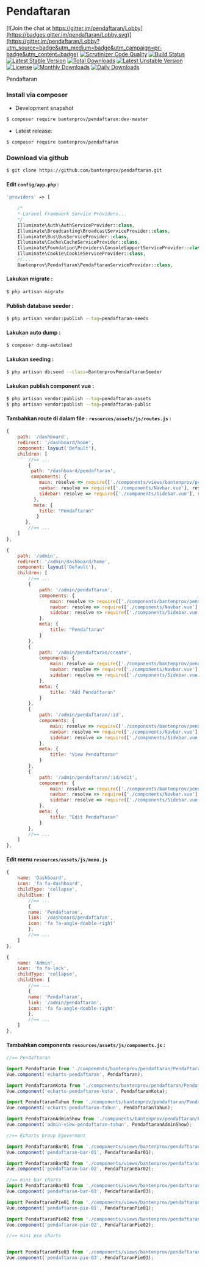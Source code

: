 # Pendaftaran

[![Join the chat at https://gitter.im/pendaftaran/Lobby](https://badges.gitter.im/pendaftaran/Lobby.svg)](https://gitter.im/pendaftaran/Lobby?utm_source=badge&utm_medium=badge&utm_campaign=pr-badge&utm_content=badge)
[![Scrutinizer Code Quality](https://scrutinizer-ci.com/g/bantenprov/pendaftaran/badges/quality-score.png?b=master)](https://scrutinizer-ci.com/g/bantenprov/pendaftaran/?branch=master)
[![Build Status](https://scrutinizer-ci.com/g/bantenprov/pendaftaran/badges/build.png?b=master)](https://scrutinizer-ci.com/g/bantenprov/pendaftaran/build-status/master)
[![Latest Stable Version](https://poser.pugx.org/bantenprov/pendaftaran/v/stable)](https://packagist.org/packages/bantenprov/pendaftaran)
[![Total Downloads](https://poser.pugx.org/bantenprov/pendaftaran/downloads)](https://packagist.org/packages/bantenprov/pendaftaran)
[![Latest Unstable Version](https://poser.pugx.org/bantenprov/pendaftaran/v/unstable)](https://packagist.org/packages/bantenprov/pendaftaran)
[![License](https://poser.pugx.org/bantenprov/pendaftaran/license)](https://packagist.org/packages/bantenprov/pendaftaran)
[![Monthly Downloads](https://poser.pugx.org/bantenprov/pendaftaran/d/monthly)](https://packagist.org/packages/bantenprov/pendaftaran)
[![Daily Downloads](https://poser.pugx.org/bantenprov/pendaftaran/d/daily)](https://packagist.org/packages/bantenprov/pendaftaran)


Pendaftaran

### Install via composer

- Development snapshot

```bash
$ composer require bantenprov/pendaftaran:dev-master
```

- Latest release:

```bash
$ composer require bantenprov/pendaftaran
```

### Download via github

```bash
$ git clone https://github.com/bantenprov/pendaftaran.git
```

#### Edit `config/app.php` :

```php
'providers' => [

    /*
    * Laravel Framework Service Providers...
    */
    Illuminate\Auth\AuthServiceProvider::class,
    Illuminate\Broadcasting\BroadcastServiceProvider::class,
    Illuminate\Bus\BusServiceProvider::class,
    Illuminate\Cache\CacheServiceProvider::class,
    Illuminate\Foundation\Providers\ConsoleSupportServiceProvider::class,
    Illuminate\Cookie\CookieServiceProvider::class,
    //....
    Bantenprov\Pendaftaran\PendaftaranServiceProvider::class,
```

#### Lakukan migrate :

```bash
$ php artisan migrate
```

#### Publish database seeder :

```bash
$ php artisan vendor:publish --tag=pendaftaran-seeds
```

#### Lakukan auto dump :

```bash
$ composer dump-autoload
```

#### Lakukan seeding :

```bash
$ php artisan db:seed --class=BantenprovPendaftaranSeeder
```

#### Lakukan publish component vue :

```bash
$ php artisan vendor:publish --tag=pendaftaran-assets
$ php artisan vendor:publish --tag=pendaftaran-public
```
#### Tambahkan route di dalam file : `resources/assets/js/routes.js` :

```javascript
{
    path: '/dashboard',
    redirect: '/dashboard/home',
    component: layout('Default'),
    children: [
        //== ...
        {
         path: '/dashboard/pendaftaran',
         components: {
            main: resolve => require(['./components/views/bantenprov/pendaftaran/DashboardPendaftaran.vue'], resolve),
            navbar: resolve => require(['./components/Navbar.vue'], resolve),
            sidebar: resolve => require(['./components/Sidebar.vue'], resolve)
          },
          meta: {
            title: "Pendaftaran"
           }
       },
        //== ...
    ]
},
```

```javascript
{
    path: '/admin',
    redirect: '/admin/dashboard/home',
    component: layout('Default'),
    children: [
        //== ...
        {
            path: '/admin/pendaftaran',
            components: {
                main: resolve => require(['./components/bantenprov/pendaftaran/Pendaftaran.index.vue'], resolve),
                navbar: resolve => require(['./components/Navbar.vue'], resolve),
                sidebar: resolve => require(['./components/Sidebar.vue'], resolve)
            },
            meta: {
                title: "Pendaftaran"
            }
        },
        {
            path: '/admin/pendaftaran/create',
            components: {
                main: resolve => require(['./components/bantenprov/pendaftaran/Pendaftaran.add.vue'], resolve),
                navbar: resolve => require(['./components/Navbar.vue'], resolve),
                sidebar: resolve => require(['./components/Sidebar.vue'], resolve)
            },
            meta: {
                title: "Add Pendaftaran"
            }
        },
        {
            path: '/admin/pendaftaran/:id',
            components: {
                main: resolve => require(['./components/bantenprov/pendaftaran/Pendaftaran.show.vue'], resolve),
                navbar: resolve => require(['./components/Navbar.vue'], resolve),
                sidebar: resolve => require(['./components/Sidebar.vue'], resolve)
            },
            meta: {
                title: "View Pendaftaran"
            }
        },
        {
            path: '/admin/pendaftaran/:id/edit',
            components: {
                main: resolve => require(['./components/bantenprov/pendaftaran/Pendaftaran.edit.vue'], resolve),
                navbar: resolve => require(['./components/Navbar.vue'], resolve),
                sidebar: resolve => require(['./components/Sidebar.vue'], resolve)
            },
            meta: {
                title: "Edit Pendaftaran"
            }
        },
        //== ...
    ]
},
```
#### Edit menu `resources/assets/js/menu.js`

```javascript
{
    name: 'Dashboard',
    icon: 'fa fa-dashboard',
    childType: 'collapse',
    childItem: [
        //== ...
        {
        name: 'Pendaftaran',
        link: '/dashboard/pendaftaran',
        icon: 'fa fa-angle-double-right'
        },
        //== ...
    ]
},
```

```javascript
{
    name: 'Admin',
    icon: 'fa fa-lock',
    childType: 'collapse',
    childItem: [
        //== ...
        {
        name: 'Pendaftaran',
        link: '/admin/pendaftaran',
        icon: 'fa fa-angle-double-right'
        },
        //== ...
    ]
},
```

#### Tambahkan components `resources/assets/js/components.js` :

```javascript
//== Pendaftaran

import Pendaftaran from './components/bantenprov/pendaftaran/Pendaftaran.chart.vue';
Vue.component('echarts-pendaftaran', Pendaftaran);

import PendaftaranKota from './components/bantenprov/pendaftaran/PendaftaranKota.chart.vue';
Vue.component('echarts-pendaftaran-kota', PendaftaranKota);

import PendaftaranTahun from './components/bantenprov/pendaftaran/PendaftaranTahun.chart.vue';
Vue.component('echarts-pendaftaran-tahun', PendaftaranTahun);

import PendaftaranAdminShow from './components/bantenprov/pendaftaran/PendaftaranAdmin.show.vue';
Vue.component('admin-view-pendaftaran-tahun', PendaftaranAdminShow);

//== Echarts Group Egoverment

import PendaftaranBar01 from './components/views/bantenprov/pendaftaran/PendaftaranBar01.vue';
Vue.component('pendaftaran-bar-01', PendaftaranBar01);

import PendaftaranBar02 from './components/views/bantenprov/pendaftaran/PendaftaranBar02.vue';
Vue.component('pendaftaran-bar-02', PendaftaranBar02);

//== mini bar charts
import PendaftaranBar03 from './components/views/bantenprov/pendaftaran/PendaftaranBar03.vue';
Vue.component('pendaftaran-bar-03', PendaftaranBar03);

import PendaftaranPie01 from './components/views/bantenprov/pendaftaran/PendaftaranPie01.vue';
Vue.component('pendaftaran-pie-01', PendaftaranPie01);

import PendaftaranPie02 from './components/views/bantenprov/pendaftaran/PendaftaranPie02.vue';
Vue.component('pendaftaran-pie-02', PendaftaranPie02);

//== mini pie charts


import PendaftaranPie03 from './components/views/bantenprov/pendaftaran/PendaftaranPie03.vue';
Vue.component('pendaftaran-pie-03', PendaftaranPie03);

```

